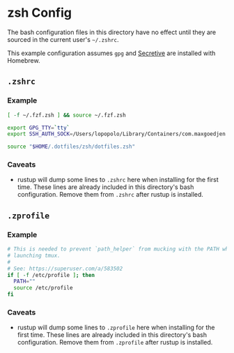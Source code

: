 # zsh Config

The bash configuration files in this directory have no effect until they are
sourced in the current user's `~/.zshrc`.

This example configuration assumes `gpg` and [Secretive] are installed with
Homebrew.

[secretive]: https://github.com/maxgoedjen/secretive

## `.zshrc`

### Example

```zsh
[ -f ~/.fzf.zsh ] && source ~/.fzf.zsh

export GPG_TTY=`tty`
export SSH_AUTH_SOCK=/Users/lopopolo/Library/Containers/com.maxgoedjen.Secretive.SecretAgent/Data/socket.ssh

source "$HOME/.dotfiles/zsh/dotfiles.zsh"
```

### Caveats

- rustup will dump some lines to `.zshrc` here when installing for the first
  time. These lines are already included in this directory's bash configuration.
  Remove them from `.zshrc` after rustup is installed.

## `.zprofile`

### Example

```zsh
# This is needed to prevent `path_helper` from mucking with the PATH when
# launching tmux.
#
# See: https://superuser.com/a/583502
if [ -f /etc/profile ]; then
  PATH=""
  source /etc/profile
fi
```

### Caveats

- rustup will dump some lines to `.zprofile` here when installing for the first
  time. These lines are already included in this directory's bash configuration.
  Remove them from `.zprofile` after rustup is installed.
